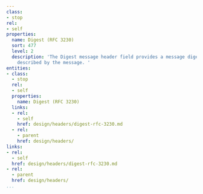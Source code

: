 ```yaml
---
class:
- stop
rel:
- self
properties:
  name: Digest (RFC 3230)
  sort: 477
  level: 2
  description: 'The Digest message header field provides a message digest of the instance
    described by the message. '
entities:
- class:
  - stop
  rel:
  - self
  properties:
    name: Digest (RFC 3230)
  links:
  - rel:
    - self
    href: design/headers/digest-rfc-3230.md
  - rel:
    - parent
    href: design/headers/
links:
- rel:
  - self
  href: design/headers/digest-rfc-3230.md
- rel:
  - parent
  href: design/headers/
...
```

